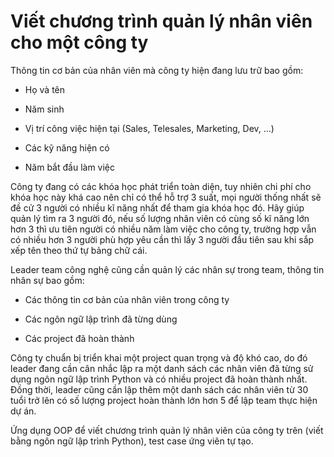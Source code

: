 # Viết chương trình quản lý nhân viên cho một công ty

Thông tin cơ bản của nhân viên mà công ty hiện đang lưu trữ bao gồm:

- Họ và tên

- Năm sinh

- Vị trí công việc hiện tại (Sales, Telesales, Marketing, Dev, …)

- Các kỹ năng hiện có

- Năm bắt đầu làm việc


Công ty đang có các khóa học phát triển toàn diện, tuy nhiên chi phí cho khóa học này khá cao nên chỉ có thể hỗ trợ 3 suất, mọi người thống nhất sẽ đề cử 3 người có nhiều kĩ năng nhất để tham gia khóa học đó. Hãy giúp quản lý tìm ra 3 người đó, nếu số lượng nhân viên có cùng số kĩ năng lớn hơn 3 thì ưu tiên người có nhiều năm làm việc cho công ty, trường hợp vẫn có nhiều hơn 3 người phù hợp yêu cần thì lấy 3 người đầu tiên sau khi sắp xếp tên theo thứ tự bảng chữ cái.


Leader team công nghệ cũng cần quản lý các nhân sự trong team, thông tin nhân sự bao gồm:

- Các thông tin cơ bản của nhân viên trong công ty

- Các ngôn ngữ lập trình đã từng dùng

- Các project đã hoàn thành


Công ty chuẩn bị triển khai một project quan trọng và độ khó cao, do đó leader đang cần cân nhắc lập ra một danh sách các nhân viên đã từng sử dụng ngôn ngữ lập trình Python và có nhiều project đã hoàn thành nhất. Đồng thời, leader cũng cần lập thêm một danh sách các nhân viên từ 30 tuổi trở lên có số lượng project hoàn thành lớn hơn 5 để lập team thực hiện dự án.


Ứng dụng OOP để viết chương trình quản lý nhân viên của công ty trên (viết bằng ngôn ngữ lập trình Python), test case ứng viên tự tạo.
